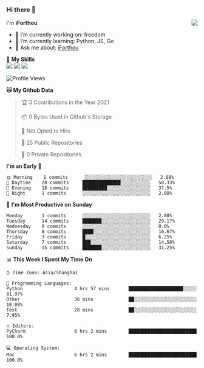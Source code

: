 ### Hi there 👋

<a href="#">
  <img align="right" src="https://github-readme-stats.vercel.app/api?username=iforthou&count_private=true&show_icons=true&bg_color=15,f2f7fd,E0EAFC" />
</a>

I'm **iForthou**

- 🔭 I’m currently working on: freedom
- 🌱 I’m currently learning: Python, JS, Go
- 💬 Ask me about: [iForthou](https://iforthou.com)

🌟 **My Skills**  
![](https://img.shields.io/badge/-Python-3e74a2?style=flat-square&logo=Python&logoColor=fff)
![](https://img.shields.io/badge/-Docker-2496ED?style=flat-square&logo=Docker&logoColor=fff)
![](https://img.shields.io/badge/-Linux-000000?style=flat-square&logo=Linux&logoColor=fff)

<!--START_SECTION:waka-->
![Profile Views](http://img.shields.io/badge/Profile%20Views-3-blue)

**🐱 My Github Data** 

> 🏆 3 Contributions in the Year 2021
 > 
> 📦 0 Bytes Used in Github's Storage 
 > 
> 🚫 Not Opted to Hire
 > 
> 📜 25 Public Repositories 
 > 
> 🔑 0 Private Repositories  
 > 
**I'm an Early 🐤** 

```text
🌞 Morning    1 commits      ░░░░░░░░░░░░░░░░░░░░░░░░░   2.08% 
🌆 Daytime    28 commits     ██████████████░░░░░░░░░░░   58.33% 
🌃 Evening    18 commits     █████████░░░░░░░░░░░░░░░░   37.5% 
🌙 Night      1 commits      ░░░░░░░░░░░░░░░░░░░░░░░░░   2.08%

```
📅 **I'm Most Productive on Sunday** 

```text
Monday       1 commits      ░░░░░░░░░░░░░░░░░░░░░░░░░   2.08% 
Tuesday      14 commits     ███████░░░░░░░░░░░░░░░░░░   29.17% 
Wednesday    0 commits      ░░░░░░░░░░░░░░░░░░░░░░░░░   0.0% 
Thursday     8 commits      ████░░░░░░░░░░░░░░░░░░░░░   16.67% 
Friday       3 commits      █░░░░░░░░░░░░░░░░░░░░░░░░   6.25% 
Saturday     7 commits      ███░░░░░░░░░░░░░░░░░░░░░░   14.58% 
Sunday       15 commits     ███████░░░░░░░░░░░░░░░░░░   31.25%

```


📊 **This Week I Spent My Time On** 

```text
⌚︎ Time Zone: Asia/Shanghai

💬 Programming Languages: 
Python                   4 hrs 57 mins       ████████████████████░░░░░   81.97% 
Other                    36 mins             ██░░░░░░░░░░░░░░░░░░░░░░░   10.08% 
Text                     28 mins             ██░░░░░░░░░░░░░░░░░░░░░░░   7.95%

🔥 Editors: 
PyCharm                  6 hrs 2 mins        █████████████████████████   100.0%

💻 Operating System: 
Mac                      6 hrs 2 mins        █████████████████████████   100.0%

```


<!--END_SECTION:waka-->
